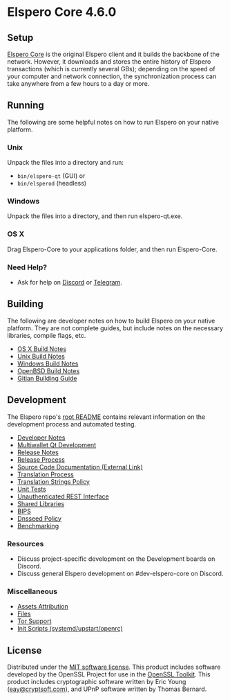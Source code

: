Elspero Core 4.6.0
=====================

Setup
---------------------
[Elspero Core](http://elspero.org/en/download) is the original Elspero client and it builds the backbone of the network. However, it downloads and stores the entire history of Elspero transactions (which is currently several GBs); depending on the speed of your computer and network connection, the synchronization process can take anywhere from a few hours to a day or more.

Running
---------------------
The following are some helpful notes on how to run Elspero on your native platform.

### Unix

Unpack the files into a directory and run:

- `bin/elspero-qt` (GUI) or
- `bin/elsperod` (headless)

### Windows

Unpack the files into a directory, and then run elspero-qt.exe.

### OS X

Drag Elspero-Core to your applications folder, and then run Elspero-Core.

### Need Help?

* Ask for help on [Discord](https://discord.gg/y4Vu9jw) or [Telegram](https://t.me/elspero).

Building
---------------------
The following are developer notes on how to build Elspero on your native platform. They are not complete guides, but include notes on the necessary libraries, compile flags, etc.

- [OS X Build Notes](build-osx.md)
- [Unix Build Notes](build-unix.md)
- [Windows Build Notes](build-windows.md)
- [OpenBSD Build Notes](build-openbsd.md)
- [Gitian Building Guide](gitian-building.md)

Development
---------------------
The Elspero repo's [root README](/README.md) contains relevant information on the development process and automated testing.

- [Developer Notes](developer-notes.md)
- [Multiwallet Qt Development](multiwallet-qt.md)
- [Release Notes](release-notes.md)
- [Release Process](release-process.md)
- [Source Code Documentation (External Link)](https://dev.visucore.com/elspero/doxygen/)
- [Translation Process](translation_process.md)
- [Translation Strings Policy](translation_strings_policy.md)
- [Unit Tests](unit-tests.md)
- [Unauthenticated REST Interface](REST-interface.md)
- [Shared Libraries](shared-libraries.md)
- [BIPS](bips.md)
- [Dnsseed Policy](dnsseed-policy.md)
- [Benchmarking](benchmarking.md)

### Resources
* Discuss project-specific development on the Development boards on Discord. 
* Discuss general Elspero development on #dev-elspero-core on Discord. 

### Miscellaneous
- [Assets Attribution](assets-attribution.md)
- [Files](files.md)
- [Tor Support](tor.md)
- [Init Scripts (systemd/upstart/openrc)](init.md)

License
---------------------
Distributed under the [MIT software license](http://www.opensource.org/licenses/mit-license.php).
This product includes software developed by the OpenSSL Project for use in the [OpenSSL Toolkit](https://www.openssl.org/). This product includes
cryptographic software written by Eric Young ([eay@cryptsoft.com](mailto:eay@cryptsoft.com)), and UPnP software written by Thomas Bernard.
